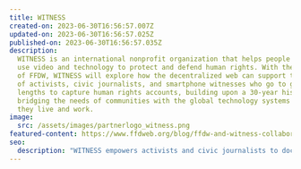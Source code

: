 ```yaml
---
title: WITNESS
created-on: 2023-06-30T16:56:57.007Z
updated-on: 2023-06-30T16:56:57.025Z
published-on: 2023-06-30T16:56:57.035Z
description:
  WITNESS is an international nonprofit organization that helps people
  use video and technology to protect and defend human rights. With the support
  of FFDW, WITNESS will explore how the decentralized web can support the work
  of activists, civic journalists, and smartphone witnesses who go to great
  lengths to capture human rights accounts, building upon a 30-year history
  bridging the needs of communities with the global technology systems in which
  they live and work.
image:
  src: /assets/images/partnerlogo_witness.png
featured-content: https://www.ffdweb.org/blog/ffdw-and-witness-collaborate-to-preserve-authentic-human-rights-records
seo:
  description: "WITNESS empowers activists and civic journalists to document human rights through video technology, exploring decentralized web solutions for preserving crucial evidence."
---
```

